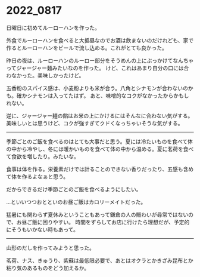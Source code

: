 # 2022_0817

日曜日に初めてルーローハンを作った。

外食でルーローハンを食べると大抵昼なのでお酒は飲まないのだけれども、家で作るとルーローハンをビールで流し込める。これがとても良かった。

昨日の夜は、ルーローハンのルーロー部分をそうめんの上にぶっかけてなんちゃってジャージャー麺みたいなのを作った。 けど、これはあまり自分の口には合わなかった。美味しかったけど。

五香粉のスパイス感は、小麦粉よりも米が合う。八角とシナモンが合わないのかも。確かシナモンは入ってたはず。 あと、味噌的なコクがなかったからかもしれない。

逆に、ジャージャー麺の餡はお米の上にかけるにはそんなに合わない気がする。美味しいとは思うけど、コクが強すぎてクドくなっちゃいそうな気がする。

* * *

季節ごとのご飯を食べるのはとても大事だと思う。夏には冷たいものを食べて体の中から冷やし、冬には暖かいものを食べて体の中から温める。夏に茗荷を食べて食欲を増したり。みたいな。

食事は体を作る。栄養素だけでは計ることのできない香りだったり、五感も含めて体を作るよなぁと思う。

だからできるだけ季節ごとのご飯を食べるようにしたい。

...といいつつおとといのお昼ご飯はカロリーメイトだった。

猛暑にも関わらず夏休みということもあって鎌倉の人の賑わいが尋常ではないので、お昼ご飯に困りやすい。 時間をずらしてお店に行けたら理想だが、予定的にそうもいかない時もあって。

* * *

山形のだしを作ってみようと思った。

茗荷、ナス、きゅうり、紫蘇は最低限必要で、あとはオクラとかきざみ昆布とか粘り気のあるものをどう加えるか。